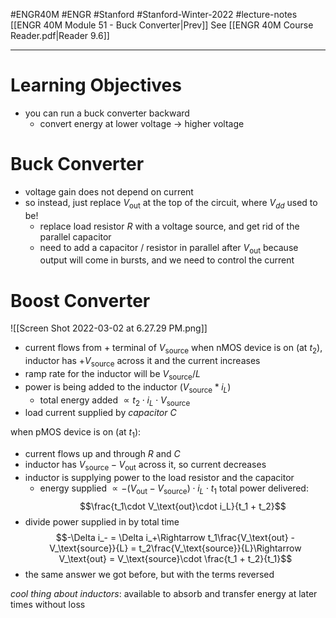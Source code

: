 #ENGR40M #ENGR #Stanford #Stanford-Winter-2022 #lecture-notes 
[[ENGR 40M Module 51 - Buck Converter|Prev]]
See [[ENGR 40M Course Reader.pdf|Reader 9.6]]
___
# Learning Objectives
- you can run a buck converter backward
	- convert energy at lower voltage -> higher voltage

# Buck Converter
- voltage gain does not depend on current
- so instead, just replace $V_\text{out}$ at the top of the circuit, where $V_{dd}$ used to be!
	- replace load resistor $R$ with a voltage source, and get rid of the parallel capacitor
	- need to add a capacitor / resistor in parallel after $V_\text{out}$ because output will come in bursts, and we need to control the current

# Boost Converter
![[Screen Shot 2022-03-02 at 6.27.29 PM.png]]
- current flows from $+$ terminal of $V_\text{source}$
when nMOS device is on (at $t_2$), inductor has $+V_\text{source}$ across it and the current increases
- ramp rate for the inductor will be $V_\text{source} / L$
- power is being added to the inductor ($V_\text{source}*i_L$)
	- total energy added $\propto t_2\cdot i_L\cdot V_\text{source}$
- load current supplied by *capacitor* $C$

when pMOS device is on (at $t_1$):
- current flows up and through $R$ and $C$
- inductor has $V_\text{source} - V_\text{out}$ across it, so current decreases
- inductor is supplying power to the load resistor and the capacitor
	- energy supplied $\propto - (V_\text{out} - V_\text{source})\cdot i_L\cdot t_1$
total power delivered:
$$\frac{t_1\cdot V_\text{out}\cdot i_L}{t_1 + t_2}$$
- divide power supplied in by total time
$$-\Delta i_- = \Delta i_+\Rightarrow t_1\frac{V_\text{out} - V_\text{source}}{L} = t_2\frac{V_\text{source}}{L}\Rightarrow V_\text{out} = V_\text{source}\cdot \frac{t_1 + t_2}{t_1}$$
- the same answer we got before, but with the terms reversed

*cool thing about inductors*: available to absorb and transfer energy at later times without loss